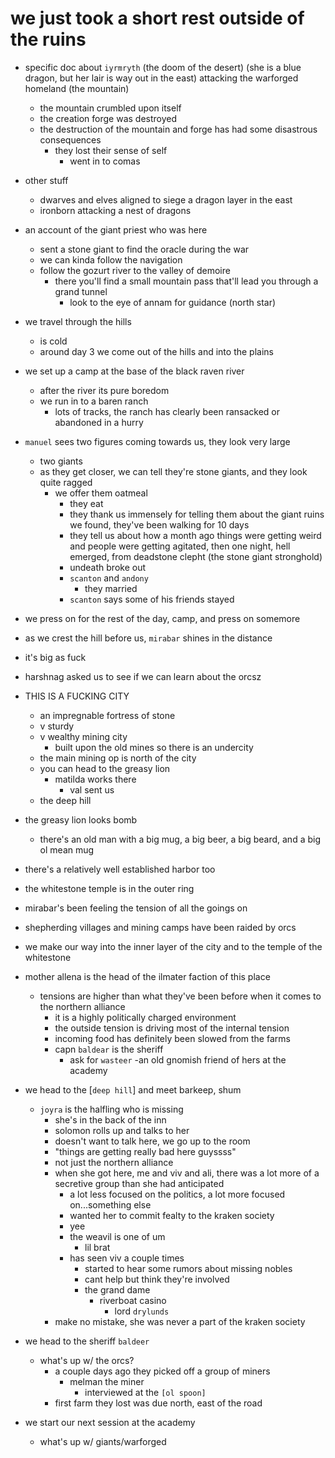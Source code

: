 # we just took a short rest outside of the ruins

- specific doc about `iyrmryth` (the doom of the desert) (she is a blue dragon, but her lair is way out in the east) attacking the warforged homeland (the mountain)
    - the mountain crumbled upon itself
    - the creation forge was destroyed
    - the destruction of the mountain and forge has had some disastrous consequences
        - they lost their sense of self
            - went in to comas

- other stuff
    - dwarves and elves aligned to siege a dragon layer in the east
    - ironborn attacking a nest of dragons

- an account of the giant priest who was here
    - sent a stone giant to find the oracle during the war
    - we can kinda follow the navigation
    - follow the gozurt river to the valley of demoire
        - there you'll find a small mountain pass that'll lead you through a grand tunnel
            - look to the eye of annam for guidance (north star)

- we travel through the hills
    - is cold
    - around day 3 we come out of the hills and into the plains

- we set up a camp at the base of the black raven river
    - after the river its pure boredom
    - we run in to a baren ranch
        - lots of tracks, the ranch has clearly been ransacked or abandoned in a hurry

- `manuel` sees two figures coming towards us, they look very large
    - two giants
    - as they get closer, we can tell they're stone giants, and they look quite ragged
        - we offer them oatmeal
            - they eat
            - they thank us immensely for telling them about the giant ruins we found, they've been walking for 10 days
            - they tell us about how a month ago things were getting weird and people were getting agitated, then one night, hell emerged, from deadstone clepht (the stone giant stronghold)
            - undeath broke out
            - `scanton` and `andony`
                - they married
            - `scanton` says some of his friends stayed

- we press on for the rest of the day, camp, and press on somemore

- as we crest the hill before us, `mirabar` shines in the distance

- it's big as fuck
- harshnag asked us to see if we can learn about the orcsz


- THIS IS A FUCKING CITY
    - an impregnable fortress of stone
    - v sturdy
    - v wealthy mining city
        - built upon the old mines so there is an undercity
    - the main mining op is north of the city
    - you can head to the greasy lion
        - matilda works there
            - val sent us
    - the deep hill

- the greasy lion looks bomb
    - there's an old man with a big mug, a big beer, a big beard, and a big ol mean mug

- there's a relatively well established harbor too

- the whitestone temple is in the outer ring

- mirabar's been feeling the tension of all the goings on

- shepherding villages and mining camps have been raided by orcs

- we make our way into the inner layer of the city and to the temple of the whitestone

- mother allena is the head of the ilmater faction of this place
    - tensions are higher than what they've been before when it comes to the northern alliance
        - it is a highly politically charged environment
        - the outside tension is driving most of the internal tension
        - incoming food has definitely been slowed from the farms
        - capn `baldear` is the sheriff
            - ask for `wasteer`
                -an old gnomish friend of hers at the academy

- we head to the [`deep hill`] and meet barkeep, shum
    - `joyra` is the halfling who is missing
        - she's in the back of the inn
        - solomon rolls up and talks to her
        - doesn't want to talk here, we go up to the room
        - "things are getting really bad here guyssss"
        - not just the northern alliance
        - when she got here, me and viv and ali, there was a lot more of a secretive group than she had anticipated
            - a lot less focused on the politics, a lot more focused on...something else
            - wanted her to commit fealty to the kraken society
            - yee
            - the weavil is one of um
                - lil brat
            - has seen viv a couple times
                - started to hear some rumors about missing nobles
                - cant help but think they're involved
                - the grand dame
                    - riverboat casino
                        - lord `drylunds`
        - make no mistake, she was never a part of the kraken society

- we head to the sheriff `baldeer`
    - what's up w/ the orcs?
        - a couple days ago they picked off a group of miners
            - melman the miner
                - interviewed at the `[ol spoon]`
        - first farm they lost was due north, east of the road


- we start our next session at the academy
    - what's up w/ giants/warforged
